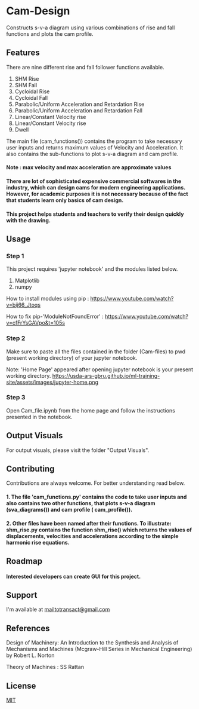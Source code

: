 # Cam-Design
Constructs s-v-a diagram using various combinations of rise and fall functions and plots the cam profile.

## Features
There are nine different rise and fall follower functions available.
1. SHM Rise
2. SHM Fall
3. Cycloidal Rise
4. Cycloidal Fall
5. Parabolic/Uniform Acceleration and Retardation Rise
6. Parabolic/Uniform Acceleration and Retardation Fall
7. Linear/Constant Velocity rise
8. Linear/Constant Velocity rise
9. Dwell

The main file (cam_functions()) contains the program to take necessary user inputs and returns maximum values of Velocity and Acceleration. It also contains the sub-functions to plot s-v-a diagram and cam profile.
#### Note : max velocity and max acceleration are approximate values

#### There are lot of sophisticated expensive commercial softwares in the industry, which can design cams for modern engineering applications. However, for academic purposes it is not necessary because of the fact that students learn only basics of cam design. 

#### This project helps students and teachers to verify their design quickly with the drawing.  

## Usage
### Step 1
This project requires 'jupyter notebook' and the modules listed below.
1. Matplotlib 
2. numpy

How to install modules using pip : https://www.youtube.com/watch?v=bij66_Jtoqs

How to fix pip-'ModuleNotFoundError' : https://www.youtube.com/watch?v=cfFrYsGAVpo&t=105s

### Step 2
Make sure to paste all the files contained in the folder (Cam-files) to pwd (present working directory) of your jupyter notebook.

Note: 'Home Page' appeared after opening jupyter notebook is your present working directory.
https://usda-ars-gbru.github.io/ml-training-site/assets/images/jupyter-home.png

### Step 3 

Open Cam_file.ipynb from the home page and follow the instructions presented in the notebook.


## Output Visuals
For output visuals, please visit the folder "Output Visuals".

## Contributing
Contributions are always welcome. For better understanding read below.

#### 1. The file 'cam_functions.py' contains the code to take user inputs and also contains two other functions, that plots s-v-a diagram (sva_diagrams()) and cam profile ( cam_profile()).

#### 2. Other files have been named after their functions. To illustrate: shm_rise.py contains the function shm_rise() which returns the values of displacements, velocities and accelerations according to the simple harmonic rise equations.   

## Roadmap
#### Interested developers can create GUI for this project.

## Support
I'm available at mailtotransact@gmail.com

## References
Design of Machinery: An Introduction to the Synthesis and Analysis of Mechanisms and Machines (Mcgraw-Hill Series in Mechanical Engineering) by Robert L. Norton

Theory of Machines : SS Rattan

## License
[MIT](https://choosealicense.com/licenses/mit/)
